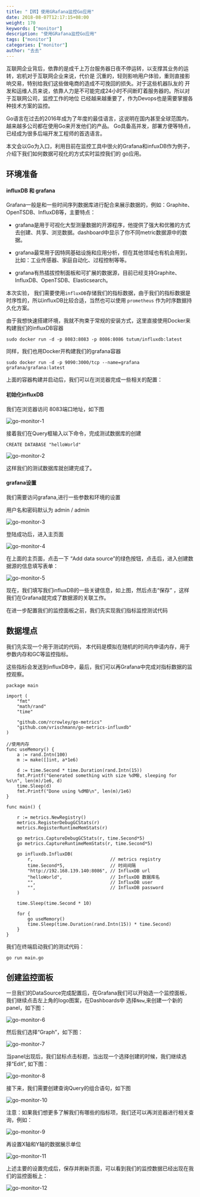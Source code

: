 ```yaml
---
title: "【转】使用GRafana监控Go应用"
date: 2018-08-07T12:17:15+08:00
weight: 170
keywords: ["monitor"]
description: "使用GRafana监控Go应用"
tags: ["monitor"]
categories: ["monitor"]
author: "去去"
---
```

互联网企业背后，依靠的是成千上万台服务器日夜不停运转，以支撑其业务的运转，宕机对于互联网企业来说，代价是 沉重的，轻则影响用户体验，重则直接影响交易，特别给我们这些做电商的造成不可挽回的损失。对于这些机器队友的 开发和运维人员来说，依靠人力是不可能完成24小时不间断盯着服务器的。所以对于互联网公司，监控工作的地位 已经越来越重要了，作为Devops也是需要掌握各种技术方案的监控。

Go语言在过去的2016年成为了年度的最佳语言，这说明在国内甚至全球范围内，越来越多公司都在使用Go来开发他们的产品。 Go具备高并发，部署方便等特点，已经成为很多后端开发工程师的首选语言。

本文会以Go为入口，利用目前在监控工具中很火的Grafana和infuxDB作为例子，介绍下我们如何数据可视化的方式实时监控我们的 go应用。

环境准备
----

#### influxDB 和 grafana

Grafana一般是和一些时间序列数据库进行配合来展示数据的，例如：Graphite、OpenTSDB、InfluxDB等，主要特点：

*   grafana是用于可视化大型测量数据的开源程序，他提供了强大和优雅的方式去创建、共享、浏览数据。dashboard中显示了你不同metric数据源中的数据。
    
*   grafana最常用于因特网基础设施和应用分析，但在其他领域也有机会用到，比如：工业传感器、家庭自动化、过程控制等等。
    
*   grafana有热插拔控制面板和可扩展的数据源，目前已经支持Graphite、InfluxDB、OpenTSDB、Elasticsearch。
    

本次实验， 我们需要使用`influxDB`存储我们的指标数据，由于我们的指标数据是时序性的，所以influxDB比较合适，当然也可以使用 `prometheus` 作为时序数据持久化方案。

由于我想快速搭建环境，我就不拘束于常规的安装方式，这里直接使用Docker来构建我们的influxDB容器

    sudo docker run -d -p 8083:8083 -p 8086:8086 tutum/influxdb:latest
    

同样，我们也用Docker开构建我们的grafana容器

    sudo docker run -d -p 9090:3000/tcp --name=grafana grafana/grafana:latest
    

上面的容器构建并启动后，我们可以在浏览器完成一些相关的配置：

#### 初始化influxDB

我们在浏览器访问 8083端口地址，如下图

![go-monitor-1](http://og0usnhfv.bkt.clouddn.com/monitor-go-1.png)

接着我们在Query框输入以下命令，完成测试数据库的创建

    CREATE DATABASE "helloWorld"
    

![go-monitor-2](http://og0usnhfv.bkt.clouddn.com/monitor-go-2.png)

这样我们的测试数据库就创建完成了。

#### grafana设置

我们需要访问grafana,进行一些参数和环境的设置

用户名和密码默认为 admin / admin

![go-monitor-3](http://og0usnhfv.bkt.clouddn.com/monitor-go-3.png)

登陆成功后，进入主页面

![go-monitor-4](http://og0usnhfv.bkt.clouddn.com/monitor-go-4.png)

在上面的主页面，点击一下 “Add data source”的绿色按钮，点击后，进入创建数据源的信息填写表单：

![go-monitor-5](http://og0usnhfv.bkt.clouddn.com/monitor-go-5.png)

现在，我们填写我们influxDB的一些关键信息，如上图，然后点击“保存” ，这样我们在Grafana就完成了数据源的关联工作。

在进一步配置我们的监控面板之前，我们先实现我们指标监控测试代码

数据埋点
----

我们先实现一个用于测试的代码， 本代码是模拟在随机的时间内申请内存，用于参数内存和GC等监控指标。

这些指标会发送到influxDB中，最后，我们可以再Grafana中完成对指标数据的监控观察。

    package main
    
    import (
        "fmt"
        "math/rand"
        "time"
    
        "github.com/rcrowley/go-metrics"
        "github.com/vrischmann/go-metrics-influxdb"
    )
    
    //使用内存
    func useMemory() {
        a := rand.Intn(100)
        m := make([]int, a*1e6)
    
        d := time.Second * time.Duration(rand.Intn(15))
        fmt.Printf("Generated something with size %dMB, sleeping for %s\n", len(m)/1e6, d)
        time.Sleep(d)
        fmt.Printf("Done using %dMB\n", len(m)/1e6)
    }
    
    func main() {
    
        r := metrics.NewRegistry()
        metrics.RegisterDebugGCStats(r)
        metrics.RegisterRuntimeMemStats(r)
    
        go metrics.CaptureDebugGCStats(r, time.Second*5)
        go metrics.CaptureRuntimeMemStats(r, time.Second*5)
    
        go influxdb.InfluxDB(
            r,                             // metrics registry
            time.Second*5,                 // 时间间隔
            "http://192.168.139.140:8086", // InfluxDB url
            "helloWorld",                  // InfluxDB 数据库名
            "",                            // InfluxDB user
            "",                            // InfluxDB password
        )
    
        time.Sleep(time.Second * 10)
    
        for {
            go useMemory()
            time.Sleep(time.Duration(rand.Intn(15)) * time.Second)
        }
    }
    
    

我们在终端启动我们的测试代码：

    go run main.go
    

创建监控面板
------

一旦我们的DataSource完成配置后，在Grafana我们可以开始造一个监控面板，我们继续点击左上角的logo图案，在Dashboards中 选择`New`,来创建一个新的panel，如下图：

![go-monitor-6](http://og0usnhfv.bkt.clouddn.com/monitor-go-6.png)

然后我们选择“Graph”，如下图：

![go-monitor-7](http://og0usnhfv.bkt.clouddn.com/monitor-go-7.png)

当panel出现后，我们鼠标点击标题，当出现一个选择创建的时候，我们继续选择“Edit”, 如下图：

![go-monitor-8](http://og0usnhfv.bkt.clouddn.com/monitor-go-8.png)

接下来，我们需要创建查询Query的组合语句，如下图

![go-monitor-10](http://og0usnhfv.bkt.clouddn.com/monitor-go-10.png)

注意：如果我们想更多了解我们有哪些的指标项，我们还可以再浏览器进行相关查询，例如：

![go-monitor-9](http://og0usnhfv.bkt.clouddn.com/monitor-go-9.png)

再设置X轴和Y轴的数据展示单位

![go-monitor-11](http://og0usnhfv.bkt.clouddn.com/monitor-go-11.png)

上述主要的设置完成后，保存并刷新页面，可以看到我们的监控数据已经出现在我们的监控面板上：

![go-monitor-12](http://og0usnhfv.bkt.clouddn.com/monitor-go-12.png)
